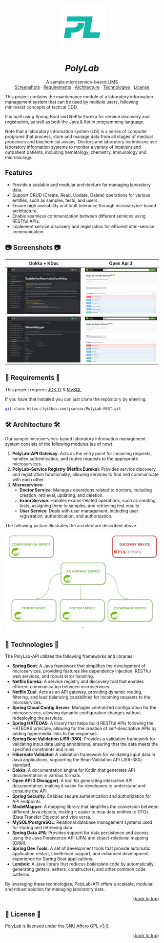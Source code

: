 <a name="readme-top"></a>
<br />
<div align="center">
  <a href="#">
   <!-- Replace this logo for a custom official logo -->
    <img src="./readme-assets/logos/official_logo.svg" alt="Logo" width="150" height="150">
  </a>

<h1 align = "center">
<b><i>PolyLab</i></b>
</h1>
    <!-- Add/Remove categories depending on your project -->
  <p align="center">
    A sample microservice-based LIMS
    <br />
    <!-- IMPORTANT NOTE: If you want to append emojis you'll need to add the '-' sign before and after the header, as shown below:  -->
    <a href="#-screenshots-">Screenshots</a>
    ·
    <a href="#-requirements-">Requirements</a>
    ·
    <a href="#-architecture-">Architecture</a>
    ·
     <a href="#-technologies-">Technologies</a>
    ·
    <a href="#-license-">License</a>
  </p>
</div>

<!-- Here goes the project description -->
This project contains the maintenance module of a laboratory information management system that can be used by multiple
users, following minimalist concepts of tactical DDD.

It is built using Spring Boot and Netflix Eureka for service discovery and registration, as well as both the Java &
Kotlin programming language.

Note that a laboratory information system (LIS) is a series of computer programs that process, store and manage data
from all stages of medical processes and biochemical assays. Doctors and laboratory technicians use laboratory
information systems to monitor a variety of inpatient and outpatient patients, including hematology, chemistry,
immunology and microbiology.

## Features

- Provide a scalable and modular architecture for managing laboratory data.
- Support CRUD (Create, Read, Update, Delete) operations for various entities, such as samples, tests, and users.
- Ensure high availability and fault tolerance through microservice-based architecture.
- Enable seamless communication between different services using RESTful APIs.
- Implement service discovery and registration for efficient inter-service communication.

## 📷 Screenshots 📷

|          Dokka + KDoc         |         Open Api 3         |
|-----------------------------|-----------------------------|
|   ![](readme-assets/images/dokka-docs.png)   |   ![](readme-assets/images/swagger-docs.png)   |
| ![](readme-assets/images/dokka-docs-two.png) | ![](readme-assets/images/swagger-docs-two.png) |


## 📝 Requirements 📝

This project
requires [JDK 17](https://docs.aws.amazon.com/corretto/latest/corretto-17-ug/downloads-list.html) & [MySQL](https://dev.mysql.com/downloads/installer/).

If you have that installed you can just clone the repository by entering:

```bash
git clone https://github.com/jxareas/PolyLab-REST.git
```

## 🛠 Architecture 🛠

Our sample microservices-based laboratory information management system consists of the following modules (as of now):

1. **PolyLab-API Gateway**: Acts as the entry point for incoming requests, handles authentication, and routes requests
   to the appropriate microservices.
2. **PolyLab-Service Registry (Netflix Eureka)**: Provides service discovery and registration functionality, allowing
   services to find and communicate with each other.
3. **Microservices**:
    - **Doctor Service**: Manages operations related to doctors, including creation, retrieval, updating, and deletion.
    - **Exam Service**: Handles exams-related operations, such as creating tests, assigning them to samples, and
      retrieving test results.
    - **User Service**: Deals with user management, including user registration, authentication, and authorization.

The following picture illustrates the architecture described above.

<img src="readme-assets/images/architecture.png" alt="Project Architecture">

## 🦾 Technologies 🦾

The PolyLab-API utilizes the following frameworks and libraries:

- **Spring Boot**: A Java framework that simplifies the development of microservices, providing features like dependency
  injection, RESTful web services, and robust error handling.
- **Netflix Eureka**: A service registry and discovery tool that enables efficient communication between microservices.
- **Netflix Zuul**: Acts as an API gateway, providing dynamic routing, filtering, and load balancing
  capabilities for incoming requests to the microservices.
- **Spring Cloud Config Server**: Manages centralized configuration for the microservices, allowing dynamic
  configuration changes without redeploying the services.
- **Spring HATEOAS**: A library that helps build RESTful APIs following the HATEOAS principle, allowing for the creation
  of self-descriptive APIs by adding hypermedia links to the responses.
- **Spring Boot Validation (JSR-380)**: Provides a validation framework for validating input data using annotations,
  ensuring that the data meets the specified constraints and rules.
- **Hibernate Validator**: A validation framework for validating input data in Java applications, supporting the Bean
  Validation API (JSR-380) standard.
- **Dokka**: A documentation engine for Kotlin that generates API documentation in various formats.
- **Open API 3 (Swagger)**: A tool for generating interactive API documentation, making it easier for developers to
  understand and consume the API.
- **Spring Security**: Enables secure authentication and authorization for API endpoints.
- **ModelMapper**: A mapping library that simplifies the conversion between different Java objects, making it easier to
  map data entities to DTOs (Data Transfer Objects) and vice versa.
- **MySQL/PostgreSQL**: Relational database management systems used for storing and retrieving data.
- **Spring Data JPA**: Provides support for data persistence and access using the Java Persistence API (JPA) and
  object-relational mapping (ORM).
- **Spring Dev Tools**: A set of development tools that provide automatic application restart, LiveReload support, and
  enhanced development experience for Spring Boot applications.
- **Lombok**: A Java library that reduces boilerplate code by automatically generating getters, setters, constructors,
  and other common code patterns.

By leveraging these technologies, PolyLab-API offers a scalable, modular, and robust solution for managing laboratory
data.

<p align="right">(<a href="#readme-top">back to top</a>)</p>

## 📜 License 📜

<!-- Change this license for the one used in your project -->

PolyLab is licensed under the [GNU Affero GPL v3.0](https://github.com/jxareas/PolyLab/blob/master/LICENSE).

<p align="right">(<a href="#readme-top">back to top</a>)</p>


<!-- This is a custom version of the Read-My-README template, by Jon Areas,
found at: https://github.com/jxareas/read-my-readme -->
